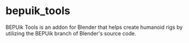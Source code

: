 bepuik_tools
============

BEPUik Tools is an addon for Blender that helps create humanoid rigs by utilizing the BEPUik branch of Blender's source code.
